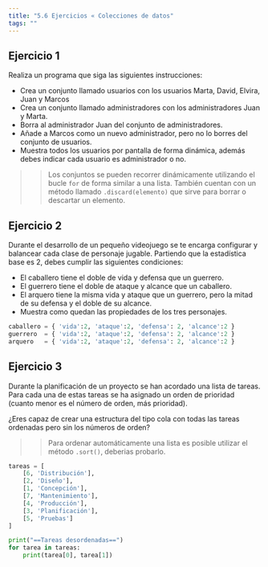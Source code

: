 ```yaml
---
title: "5.6 Ejercicios « Colecciones de datos"
tags: ""
---
```


## Ejercicio 1

Realiza un programa que siga las siguientes instrucciones:

-   Crea un conjunto llamado usuarios con los usuarios Marta, David, Elvira, Juan y Marcos
-   Crea un conjunto llamado administradores con los administradores Juan y Marta.
-   Borra al administrador Juan del conjunto de administradores.
-   Añade a Marcos como un nuevo administrador, pero no lo borres del conjunto de usuarios.
-   Muestra todos los usuarios por pantalla de forma dinámica, además debes indicar cada usuario es administrador o no.

> > Los conjuntos se pueden recorrer dinámicamente utilizando el bucle `for` de forma similar a una lista.
> > También cuentan con un método llamado `.discard(elemento)` que sirve para borrar o descartar un elemento.

## Ejercicio 2

Durante el desarrollo de un pequeño videojuego se te encarga configurar y balancear cada clase de personaje jugable. Partiendo que la estadística base es 2, debes cumplir las siguientes condiciones:

-   El caballero tiene el doble de vida y defensa que un guerrero.
-   El guerrero tiene el doble de ataque y alcance que un caballero.
-   El arquero tiene la misma vida y ataque que un guerrero, pero la mitad de su defensa y el doble de su alcance.
-   Muestra como quedan las propiedades de los tres personajes.

```python
caballero = { 'vida':2, 'ataque':2, 'defensa': 2, 'alcance':2 }
guerrero  = { 'vida':2, 'ataque':2, 'defensa': 2, 'alcance':2 }
arquero   = { 'vida':2, 'ataque':2, 'defensa': 2, 'alcance':2 }

```

## Ejercicio 3

Durante la planificación de un proyecto se han acordado una lista de tareas. Para cada una de estas tareas se ha asignado un orden de prioridad (cuanto menor es el número de orden, más prioridad).

¿Eres capaz de crear una estructura del tipo cola con todas las tareas ordenadas pero sin los números de orden?

> > Para ordenar automáticamente una lista es posible utilizar el método `.sort()`, deberias probarlo.

```python
tareas = [ 
    [6, 'Distribución'],
    [2, 'Diseño'],
    [1, 'Concepción'],
    [7, 'Mantenimiento'],
    [4, 'Producción'],
    [3, 'Planificación'],
    [5, 'Pruebas']
]

print("==Tareas desordenadas==")
for tarea in tareas:
    print(tarea[0], tarea[1])


```

